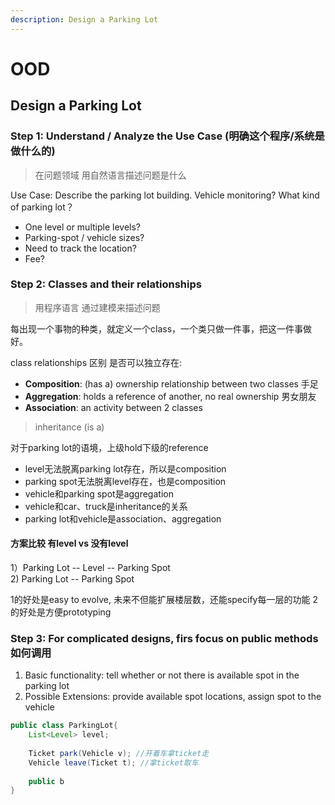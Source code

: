 ```yaml
---
description: Design a Parking Lot
---
```


# OOD

## Design a Parking Lot

### Step 1: Understand / Analyze the Use Case \(明确这个程序/系统是做什么的\)

> 在问题领域 用自然语言描述问题是什么

Use Case: Describe the parking lot building. Vehicle monitoring? What kind of parking lot？

* One level or multiple levels?
* Parking-spot / vehicle sizes?
* Need to track the location?
* Fee? 

### Step 2: Classes and their relationships

> 用程序语言 通过建模来描述问题

每出现一个事物的种类，就定义一个class，一个类只做一件事，把这一件事做好。

class relationships 区别 是否可以独立存在: 

* **Composition**: \(has a\) ownership relationship between two classes 手足
* **Aggregation**: holds a reference of another, no real ownership 男女朋友
* **Association**: an activity between 2 classes

> inheritance \(is a\)

对于parking lot的语境，上级hold下级的reference

* level无法脱离parking lot存在，所以是composition
* parking spot无法脱离level存在，也是composition
* vehicle和parking spot是aggregation
* vehicle和car、truck是inheritance的关系
* parking lot和vehicle是association、aggregation

#### 方案比较 有level vs 没有level

1）Parking Lot -- Level -- Parking Spot  
2\)   Parking Lot -- Parking Spot

1的好处是easy to evolve, 未来不但能扩展楼层数，还能specify每一层的功能 2的好处是方便prototyping  

### Step 3: For complicated designs, firs focus on public methods 如何调用

1. Basic functionality: tell whether or not there is available spot in the parking lot
2. Possible Extensions: provide available spot locations, assign spot to the vehicle

```java
public class ParkingLot{
    List<Level> level;
    
    Ticket park(Vehicle v); //开着车拿ticket走
    Vehicle leave(Ticket t); //拿ticket取车
    
    public b
}
```

